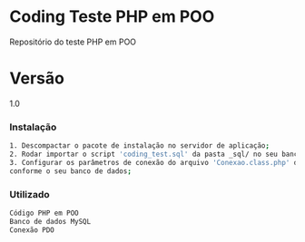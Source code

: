 # Coding Teste PHP em POO
Repositório do teste PHP em POO

# Versão
1.0

### Instalação

```sh
1. Descompactar o pacote de instalação no servidor de aplicação;
2. Rodar importar o script 'coding_test.sql' da pasta _sql/ no seu banco de dados MySQL;
3. Configurar os parâmetros de conexão do arquivo 'Conexao.class.php' da pasta classes/ 
conforme o seu banco de dados; 
```

### Utilizado

```sh
Código PHP em POO
Banco de dados MySQL
Conexão PDO
```

